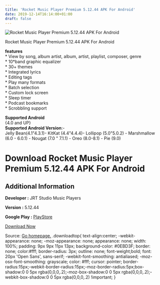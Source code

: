 ```yaml
---
title: 'Rocket Music Player Premium 5.12.44 APK For Android'
date: 2019-12-14T16:14:00+01:00
draft: false
---
```


![Rocket Music Player Premium 5.12.44 APK For Android](https://i2.wp.com/apkhome.net/wp-content/uploads/2019/12/Rocket-Music-Player-Premium-5.12.44.png "Rocket Music Player Premium 5.12.44 APK For Android")

  

Rocket Music Player Premium 5.12.44 APK For Android

**features**  
\* View by song, album artist, album, artist, playlist, composer, genre  
\* 10\*band graphic equalizer  
\* 30+ themes  
\* Integrated lyrics  
\* Editing tags  
\* Play many formats  
\* Batch selection  
\* Custom lock screen  
\* Sleep timer  
\* Podcast bookmarks  
\* Scrobbling support

**Supported Android**  
{4.0 and UP}  
**Supported Android Version**:-  
Jelly Bean(4.1"4.3.1)- KitKat (4.4"4.4.4)- Lollipop (5.0"5.0.2) - Marshmallow (6.0 - 6.0.1) - Nougat (7.0 " 7.1.1) - Oreo (8.0-8.1) - Pie (9.0)

Download Rocket Music Player Premium 5.12.44 APK For Android
============================================================

Additional Information
----------------------

**Developer :** JRT Studio Music Players

**Version :** 5.12.44

**Google Play :** [PlayStore](https://play.google.com/store/apps/details?id=com.jrtstudio.AnotherMusicPlayer&hl=en)

  

[Download Now](https://store4app.co/post/rocket-music-player-premium-5-12-44-apk-for-android_1576335137)

  
Source: [Go homepage.](https://store4app.co/post/rocket-music-player-premium-5-12-44-apk-for-android_1576335137) .downloadtop{ text-align:center; -webkit-appearance: none; -moz-appearance: none; appearance: none; width: 100%; padding: 9px 9px 11px 13px; background-color: #0EBD3F; border: none; color:#fff; border-radius: 3px; outline: none; font-weight;bold; font: 20px 'Open Sans', sans-serif; -webkit-font-smoothing: antialiased; -moz-osx-font-smoothing: grayscale; color: #fff; cursor: pointer; border-radius:15px;-webkit-border-radius:15px;-moz-border-radius:5px;box-shadow:0 0 5px rgba(0,0,0,.2);-moz-box-shadow:0 0 5px rgba(0,0,0,.2);-webkit-box-shadow:0 0 5px rgba(0,0,0,.2) !important; }